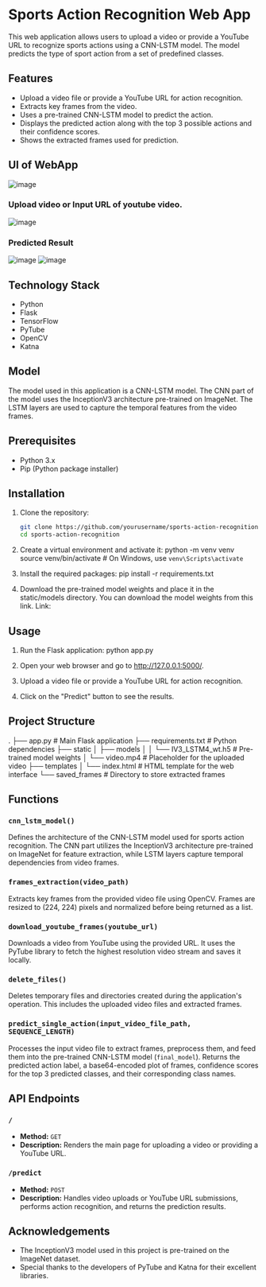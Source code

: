 # Sports Action Recognition Web App

This web application allows users to upload a video or provide a YouTube URL to recognize sports actions using a CNN-LSTM model. The model predicts the type of sport action from a set of predefined classes.

## Features

- Upload a video file or provide a YouTube URL for action recognition.
- Extracts key frames from the video.
- Uses a pre-trained CNN-LSTM model to predict the action.
- Displays the predicted action along with the top 3 possible actions and their confidence scores.
- Shows the extracted frames used for prediction.

## UI of WebApp
![image](https://github.com/vedant185raut/Sports-Recognition-in-Videos-Using-Deep-Learning/assets/105361526/22330a5d-119e-4522-aa64-5676377cea25)
 ### Upload video or Input URL of youtube video.
 ![image](https://github.com/vedant185raut/Sports-Recognition-in-Videos-Using-Deep-Learning/assets/105361526/a73e399e-409e-4efb-8205-f978727702bc)
 ### Predicted Result
![image](https://github.com/vedant185raut/Sports-Recognition-in-Videos-Using-Deep-Learning/assets/105361526/e7b450d8-945b-4058-b4bd-859d8a56f30c)
![image](https://github.com/vedant185raut/Sports-Recognition-in-Videos-Using-Deep-Learning/assets/105361526/7f6336b4-213b-4ec2-b45a-5ab737f2d1da)

## Technology Stack

- Python
- Flask
- TensorFlow
- PyTube
- OpenCV
- Katna

## Model

The model used in this application is a CNN-LSTM model. The CNN part of the model uses the InceptionV3 architecture pre-trained on ImageNet. The LSTM layers are used to capture the temporal features from the video frames.

## Prerequisites

- Python 3.x
- Pip (Python package installer)

## Installation

1. Clone the repository:

   ```bash
   git clone https://github.com/yourusername/sports-action-recognition.git
   cd sports-action-recognition
   
2. Create a virtual environment and activate it:
   python -m venv venv
   source venv/bin/activate   # On Windows, use `venv\Scripts\activate`

3. Install the required packages:
   pip install -r requirements.txt
   
5. Download the pre-trained model weights and place it in the static/models directory. You can download the model weights from this link.
   Link:

## Usage

1. Run the Flask application:
   python app.py
2. Open your web browser and go to http://127.0.0.1:5000/.

3. Upload a video file or provide a YouTube URL for action recognition.

4. Click on the "Predict" button to see the results.

## Project Structure

.
├── app.py                    # Main Flask application
├── requirements.txt          # Python dependencies
├── static
│   ├── models
│   │   └── IV3_LSTM4_wt.h5   # Pre-trained model weights
│   └── video.mp4             # Placeholder for the uploaded video
├── templates
│   └── index.html            # HTML template for the web interface
└── saved_frames              # Directory to store extracted frames

## Functions

### `cnn_lstm_model()`

Defines the architecture of the CNN-LSTM model used for sports action recognition. The CNN part utilizes the InceptionV3 architecture pre-trained on ImageNet for feature extraction, while LSTM layers capture temporal dependencies from video frames.

### `frames_extraction(video_path)`

Extracts key frames from the provided video file using OpenCV. Frames are resized to (224, 224) pixels and normalized before being returned as a list.

### `download_youtube_frames(youtube_url)`

Downloads a video from YouTube using the provided URL. It uses the PyTube library to fetch the highest resolution video stream and saves it locally.

### `delete_files()`

Deletes temporary files and directories created during the application's operation. This includes the uploaded video files and extracted frames.

### `predict_single_action(input_video_file_path, SEQUENCE_LENGTH)`

Processes the input video file to extract frames, preprocess them, and feed them into the pre-trained CNN-LSTM model (`final_model`). Returns the predicted action label, a base64-encoded plot of frames, confidence scores for the top 3 predicted classes, and their corresponding class names.

## API Endpoints

### `/`

- **Method:** `GET`
- **Description:** Renders the main page for uploading a video or providing a YouTube URL.

### `/predict`

- **Method:** `POST`
- **Description:** Handles video uploads or YouTube URL submissions, performs action recognition, and returns the prediction results.

## Acknowledgements

- The InceptionV3 model used in this project is pre-trained on the ImageNet dataset.
- Special thanks to the developers of PyTube and Katna for their excellent libraries.

